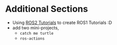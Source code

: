 # Additional Sections

- Using [ROS2 Tutorials](https://docs.ros.org/en/foxy/Tutorials.html) to create ROS1 Tutorials :D
- add two mini-projects,
    - `catch me turtle`
    - `ros-actions`